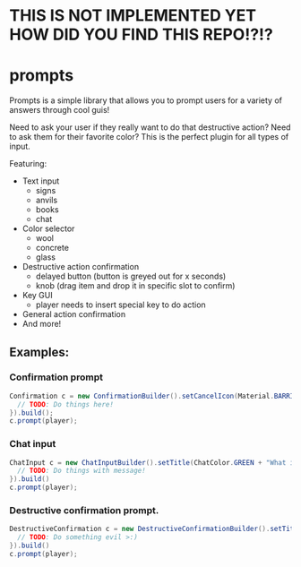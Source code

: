# THIS IS NOT IMPLEMENTED YET HOW DID YOU FIND THIS REPO!?!?

# prompts
Prompts is a simple library that allows you to prompt users for a variety of answers through cool guis!

Need to ask your user if they really want to do that destructive action? Need to ask them for their favorite color? This is the perfect plugin for all types of input.

Featuring:
 - Text input
    - signs
    - anvils
    - books
    - chat
 - Color selector
    - wool
    - concrete
    - glass
 - Destructive action confirmation
    - delayed button (button is greyed out for x seconds)
    - knob (drag item and drop it in specific slot to confirm)
 - Key GUI
    - player needs to insert special key to do action
 - General action confirmation
 - And more!
 
## Examples:
### Confirmation prompt
```java
Confirmation c = new ConfirmationBuilder().setCancelIcon(Material.BARRIER).setTitle(ChatColor.RED + "Would you like to do that?").onConfirm((player) -> {
  // TODO: Do things here!
}).build();
c.prompt(player);
```
### Chat input
```java
ChatInput c = new ChatInputBuilder().setTitle(ChatColor.GREEN + "What is 4*5?").setSubtitle(ChatColor.YELLOW + "Answer in chat!").setTimes(20,60,20).onAnswer((player,answer) -> {
  // TODO: Do things with message!
}).build()
c.prompt(player);
```
### Destructive confirmation prompt.
```java
DestructiveConfirmation c = new DestructiveConfirmationBuilder().setTitle(ChatColor.RED + "Are you sure you want to do that?").setBackground(Material.AIR).setDraggable(Material.IRON_SWORD).setMethod(DESTRUCTIVEMETHOD.KNOB).onConfirm((player) -> {
  // TODO: Do something evil >:)
}).build()
c.prompt(player);
```
